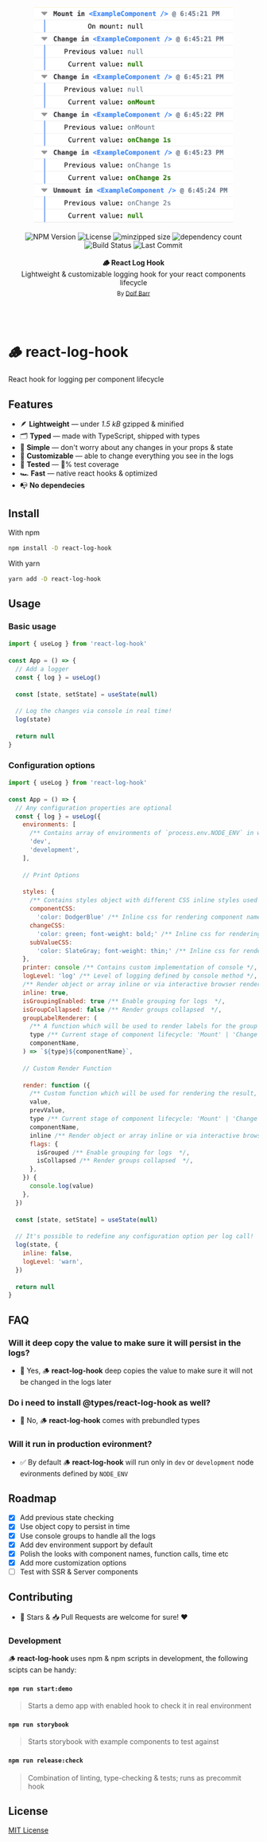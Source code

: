 <div align="center">
  <div align="center">
  <img src="./react-log-hook-screenshot.png" alt="React Log Hook Screenshot" width=400 />
  <br>
  <br>
  </div>
  <img src="https://badgen.net/npm/v/react-log-hook" alt="NPM Version" />
   <img src="https://badgen.net/npm/license/react-log-hook" alt="License" />
  <img src="https://badgen.net/bundlephobia/minzip/react-log-hook" alt="minzipped size"/>
  <img src="https://badgen.net/bundlephobia/dependency-count/react-log-hook" alt="dependency count"/>
  <img src="https://github.com/dolfbarr/react-log-hook/actions/workflows/main.yml/badge.svg" alt="Build Status" />
  <img src="https://badgen.net/github/last-commit/dolfbarr/react-log-hook/main" alt="Last Commit" />
  <br>
  <br>
  <div align="center"><strong>🪵 React Log Hook</strong></div>
  <div align="center"> Lightweight & customizable logging hook for your react components lifecycle</div>

  <div align="center">
  <sub>By <a href="https://twitter.com/dolfbarr">Dolf Barr</a></sub>
  </div>
  <br>
  <br>
  <br>
</div>

# 🪵 react-log-hook
React hook for logging per component lifecycle

## Features
- 🪶 **Lightweight** — under *1.5 kB* gzipped & minified
- 🗂️ **Typed** — made with TypeScript, shipped with types
- 🥰 **Simple** — don't worry about any changes in your props & state
- 🔧 **Customizable** — able to change everything you see in the logs
- 🔬 **Tested** — 💯% test coverage
- 🏎️ **Fast** — native react hooks & optimized
- 📭 **No dependecies**



## Install

With npm

```sh
npm install -D react-log-hook
```

With yarn

```sh
yarn add -D react-log-hook
```

## Usage

### Basic usage

```javascript
import { useLog } from 'react-log-hook'

const App = () => {
  // Add a logger
  const { log } = useLog()

  const [state, setState] = useState(null)

  // Log the changes via console in real time!
  log(state)

  return null
}
```

### Configuration options

```javascript
import { useLog } from 'react-log-hook'

const App = () => {
  // Any configuration properties are optional
  const { log } = useLog({
    environments: [
      /** Contains array of environments of `process.env.NODE_ENV` in which logging will be allowed  */
      'dev',
      'development',
    ],

    // Print Options

    styles: {
      /** Contains styles object with different CSS inline styles used in logging */
      componentCSS:
        'color: DodgerBlue' /** Inline css for rendering component name in the logs */,
      changeCSS:
        'color: green; font-weight: bold;' /** Inline css for rendering current value in the logs */,
      subValueCSS:
        'color: SlateGray; font-weight: thin;' /** Inline css for rendering any additional data like time or previous value in the logs */,
    },
    printer: console /** Contains custom implementation of console */,
    logLevel: 'log' /** Level of logging defined by console method */,
    /** Render object or array inline or via interactive browser renderer */
    inline: true,
    isGroupingEnabled: true /** Enable grouping for logs  */,
    isGroupCollapsed: false /** Render groups collapsed  */,
    groupLabelRenderer: (
      /** A function which will be used to render labels for the group  */
      type /** Current stage of component lifecycle: 'Mount' | 'Change' | 'Unmount'  */,
      componentName,
    ) => `${type}${componentName}`,

    // Custom Render Function

    render: function ({
      /** Custom function which will be used for rendering the result, provided with useful data */
      value,
      prevValue,
      type /** Current stage of component lifecycle: 'Mount' | 'Change' | 'Unmount' */,
      componentName,
      inline /** Render object or array inline or via interactive browser renderer */,
      flags: {
        isGrouped /** Enable grouping for logs  */,
        isCollapsed /** Render groups collapsed  */,
      },
    }) {
      console.log(value)
    },
  })

  const [state, setState] = useState(null)

  // It's possible to redefine any configuration option per log call!
  log(state, {
    inline: false,
    logLevel: 'warn',
  })

  return null
}
```

## FAQ

### Will it deep copy the value to make sure it will persist in the logs?

- 🎉 Yes, 🪵 **react-log-hook** deep copies the value to make sure it will not be changed in the logs later

### Do i need to install @types/react-log-hook as well?

- 💪 No, 🪵 **react-log-hook** comes with prebundled types

### Will it run in production evironment?

- ✅ By default 🪵 **react-log-hook** will run only in `dev` or `development` node evironments defined by `NODE_ENV`

## Roadmap

- [x] Add previous state checking
- [x] Use object copy to persist in time
- [x] Use console groups to handle all the logs
- [x] Add dev environment support by default
- [x] Polish the looks with component names, function calls, time etc
- [x] Add more customization options
- [ ] Test with SSR & Server components

## Contributing

- 🌟 Stars & 📥 Pull Requests are welcome for sure! ❤️

### Development

🪵 **react-log-hook** uses npm & npm scripts in development, the following scipts can be handy:

#### `npm run start:demo`
> Starts a demo app with enabled hook to check it in real environment

#### `npm run storybook`
> Starts storybook with example components to test against

#### `npm run release:check`
> Combination of linting, type-checking & tests; runs as precommit hook

## License

[MIT License](LICENSE)
